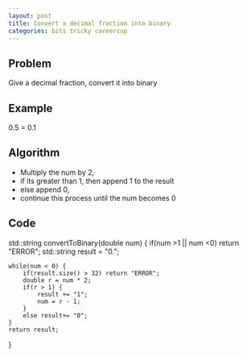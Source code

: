 ```yaml
---
layout: post
title: Convert a decimal fraction into binary
categories: bits tricky careercup
---
```


## Problem
Give a decimal fraction, convert it into binary

## Example
0.5 = 0.1

## Algorithm
- Multiply the num by 2,
- if its greater than 1, then append 1 to the result
- else append 0, 
- continue this process until the num becomes 0

## Code
std::string convertToBinary(double num) {
	if(num >1 || num <0) return "ERROR";
	std::string result = "0.";
	
	while(num < 0) {
		if(result.size() > 32) return "ERROR";
		double r = num * 2;
		if(r > 1) {
			result += "1";
			num = r - 1;
		}
		else result+= "0";
	}
	return result;
}